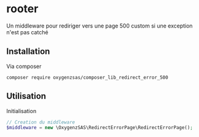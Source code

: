 # rooter
Un middleware pour rediriger vers une page 500 custom si une exception n'est pas catché

## Installation

Via composer
```
composer require oxygenzsas/composer_lib_redirect_error_500
```

## Utilisation

Initialisation
```php
// Creation du middleware
$middleware = new \OxygenzSAS\RedirectErrorPage\RedirectErrorPage();
```
